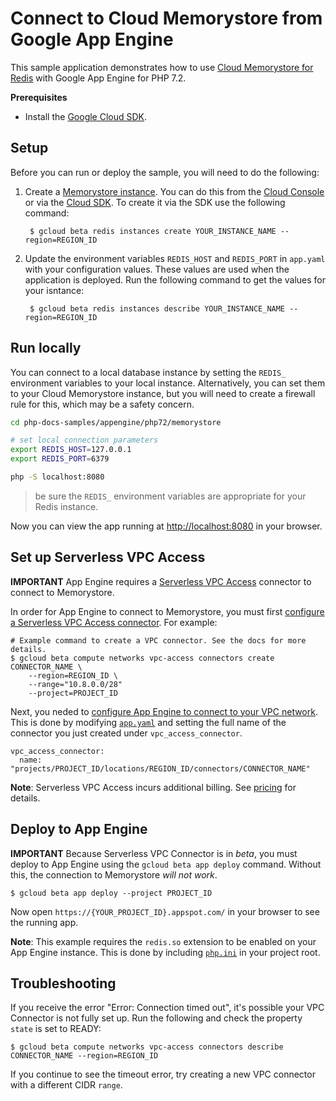 # Connect to Cloud Memorystore from Google App Engine

This sample application demonstrates how to use
[Cloud Memorystore for Redis](https://cloud.google.com/memorystore/docs/)
with Google App Engine for PHP 7.2.

**Prerequisites**

- Install the [Google Cloud SDK](https://developers.google.com/cloud/sdk/).

## Setup

Before you can run or deploy the sample, you will need to do the following:

1. Create a [Memorystore instance][memorystore_create]. You can do this from the
   [Cloud Console](https://console.developers.google.com) or via the
   [Cloud SDK](https://cloud.google.com/sdk). To create it via the SDK use the
   following command:

        $ gcloud beta redis instances create YOUR_INSTANCE_NAME --region=REGION_ID

1. Update the environment variables `REDIS_HOST` and `REDIS_PORT` in `app.yaml`
   with your configuration values. These values are used when the application is
   deployed. Run the following command to get the values for your isntance:

        $ gcloud beta redis instances describe YOUR_INSTANCE_NAME --region=REGION_ID

[memorystore_create]: https://cloud.google.com/memorystore/docs/redis/creating-managing-instances

## Run locally

You can connect to a local database instance by setting the `REDIS_` environment
variables to your local instance. Alternatively, you can set them to your Cloud
Memorystore instance, but you will need to create a firewall rule for this,
which may be a safety concern.

```sh
cd php-docs-samples/appengine/php72/memorystore

# set local connection parameters
export REDIS_HOST=127.0.0.1
export REDIS_PORT=6379

php -S localhost:8080
```

> be sure the `REDIS_` environment variables are appropriate for your Redis
  instance.

Now you can view the app running at [http://localhost:8080](http://localhost:8080)
in your browser.

## Set up Serverless VPC Access

**IMPORTANT** App Engine requires a [Serverless VPC Access][vpc-access]
connector to connect to Memorystore.

In order for App Engine to connect to Memorystore, you must first
[configure a Serverless VPC Access connector][configure-vpc]. For example:

```
# Example command to create a VPC connector. See the docs for more details.
$ gcloud beta compute networks vpc-access connectors create CONNECTOR_NAME \
	--region=REGION_ID \
	--range="10.8.0.0/28"
	--project=PROJECT_ID
```

Next, you neded to [configure App Engine to connect to your VPC network][connecting-appengine].
This is done by modifying [`app.yaml`](app.yaml) and setting the full name of
the connector you just created under `vpc_access_connector`.

```
vpc_access_connector:
  name: "projects/PROJECT_ID/locations/REGION_ID/connectors/CONNECTOR_NAME"
```

**Note**: Serverless VPC Access incurs additional billing. See
[pricing][vpc-pricing] for details.

[vpc-access]: https://cloud.google.com/vpc
[configure-vpc]: https://cloud.google.com/vpc/docs/configure-serverless-vpc-access
[connecting-appengine]: https://cloud.google.com/appengine/docs/standard/python/connecting-vpc#configuring
[vpc-pricing]: https://cloud.google.com/compute/pricing#network

## Deploy to App Engine

**IMPORTANT** Because Serverless VPC Connector is in *beta*, you must deploy to App Engine
using the `gcloud beta app deploy` command. Without this, the connection to
Memorystore *will not work*.

```
$ gcloud beta app deploy --project PROJECT_ID
```

Now open `https://{YOUR_PROJECT_ID}.appspot.com/` in your browser to see the running
app.

**Note**: This example requires the `redis.so` extension to be enabled on your App Engine
instance. This is done by including [`php.ini`](php.ini) in your project root.

## Troubleshooting

If you receive the error "Error: Connection timed out", it's possible your VPC Connector
is not fully set up. Run the following and check the property `state` is set to READY:

```
$ gcloud beta compute networks vpc-access connectors describe CONNECTOR_NAME --region=REGION_ID
```

If you continue to see the timeout error, try creating a new VPC connector with a different
CIDR `range`.
